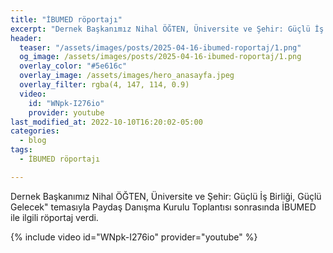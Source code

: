 ```yaml
---
title: "İBUMED röportajı"
excerpt: "Dernek Başkanımız Nihal ÖĞTEN, Üniversite ve Şehir: Güçlü İş Birliği, Güçlü Gelecek temasıyla Paydaş Danışma Kurulu Toplantısı sonrasında İBUMED ile ilgili röportaj verdi."
header:
  teaser: "/assets/images/posts/2025-04-16-ibumed-roportaj/1.png"
  og_image: /assets/images/posts/2025-04-16-ibumed-roportaj/1.png
  overlay_color: "#5e616c"
  overlay_image: /assets/images/hero_anasayfa.jpeg
  overlay_filter: rgba(4, 147, 114, 0.9)
  video:
    id: "WNpk-I276io"
    provider: youtube
last_modified_at: 2022-10-10T16:20:02-05:00
categories:
  - blog
tags:
  - İBUMED röportajı

---
```


Dernek Başkanımız Nihal ÖĞTEN, Üniversite ve Şehir: Güçlü İş Birliği, Güçlü Gelecek" temasıyla Paydaş Danışma Kurulu Toplantısı sonrasında İBUMED ile ilgili röportaj verdi.

{% include video id="WNpk-I276io" provider="youtube" %}

